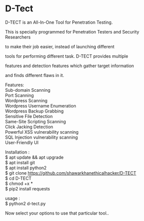 # D-Tect

D-TECT is an All-In-One Tool for Penetration Testing.   

This is specially programmed for Penetration Testers and Security Researchers   

to make their job easier, instead of launching different   

tools for performing different task. D-TECT provides multiple   

features and detection features which gather target information  

and finds different flaws in it.  

Features:  
Sub-domain Scanning  
Port Scanning  
Wordpress Scanning  
Wordpress Username Enumeration  
Wordpress Backup Grabbing  
Sensitive File Detection  
Same-Site Scripting Scanning  
Click Jacking Detection  
Powerful XSS vulnerability scanning  
SQL Injection vulnerability scanning  
User-Friendly UI  

Installation :  
$ apt update &amp;&amp; apt upgrade  
$ apt install git   
$ apt install python2  
$ git clone https://github.com/shawarkhanethicalhacker/D-TECT  
$ cd D-TECT  
$ chmod +x *  
$ pip2 install requests  

usage :  
$ python2 d-tect.py  

Now select your options to use that particular tool..
